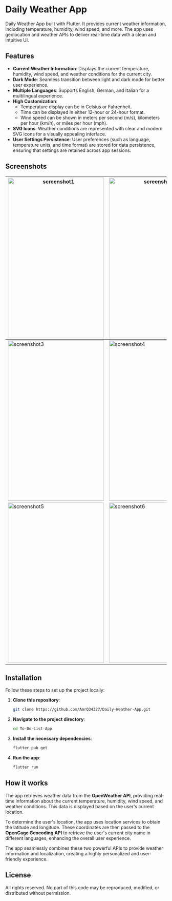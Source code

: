 # Daily Weather App

Daily Weather App built with Flutter. It provides current weather information, including temperature, humidity, wind speed, and more. The app uses geolocation and weather APIs to deliver real-time data with a clean and intuitive UI.

## Features
- **Current Weather Information**: Displays the current temperature, humidity, wind speed, and weather conditions for the current city.
- **Dark Mode**: Seamless transition between light and dark mode for better user experience.
- **Multiple Languages**: Supports English, German, and Italian for a multilingual experience.
- **High Customization**:
  - Temperature display can be in Celsius or Fahrenheit.
  - Time can be displayed in either 12-hour or 24-hour format.
  - Wind speed can be shown in meters per second (m/s), kilometers per hour (km/h), or miles per hour (mph).
- **SVG Icons**: Weather conditions are represented with clear and modern SVG icons for a visually appealing interface.
- **User Settings Persistence**: User preferences (such as language, temperature units, and time format) are stored for data persistence, ensuring that settings are retained across app sessions.

## Screenshots
| <img src="https://github.com/user-attachments/assets/2e3be931-0616-463e-b515-7e85dd6a1421" height="500" width="300" alt="screenshot1"> | <img src="https://github.com/user-attachments/assets/042cb832-f172-4b0a-9e86-7d47567f1931" height="500" width="300" alt="screenshot2"> |
|-------------------------------------------------|--------------------------------------------------|
| <img src="https://github.com/user-attachments/assets/44075e95-be67-48b0-a610-9fd97d19f95a" height="500" width="300" alt="screenshot3"> | <img src="https://github.com/user-attachments/assets/7335c9fa-ac61-4cdc-8f31-d2d80f111624" height="500" width="300" alt="screenshot4"> |
| <img src="https://github.com/user-attachments/assets/ef56139d-5301-4dae-aed7-fa5916e15844" height="500" width="300" alt="screenshot5"> | <img src="https://github.com/user-attachments/assets/37298d21-69fb-4fa7-bc4c-8914851d45a9" height="500" width="300" alt="screenshot6"> |

## Installation

Follow these steps to set up the project locally:

1. **Clone this repository**:
    ```bash
    git clone https://github.com/AmrQ34327/Daily-Weather-App.git
    ```

2. **Navigate to the project directory**:
    ```bash
    cd To-Do-List-App
    ```

3. **Install the necessary dependencies**:
    ```bash
    flutter pub get
    ```

4. **Run the app**:
    ```bash
    flutter run
    ```




## How it works

The app retrieves weather data from the **OpenWeather API**, providing real-time information about the current temperature, humidity, wind speed, and weather conditions. This data is displayed based on the user's current location.

To determine the user's location, the app uses location services to obtain the latitude and longitude. These coordinates are then passed to the **OpenCage Geocoding API** to retrieve the user's current city name in different languages, enhancing the overall user experience.

The app seamlessly combines these two powerful APIs to provide weather information and localization, creating a highly personalized and user-friendly experience.

## License

All rights reserved. No part of this code may be reproduced, modified, or distributed without permission.

